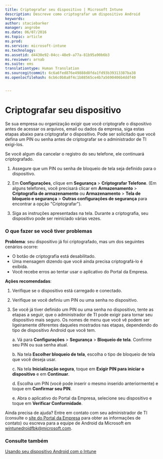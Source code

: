 ```yaml
---
title: Criptografar seu dispositivo | Microsoft Intune
description: Descreve como criptografar um dispositivo Android
keywords: 
author: staciebarker
manager: angrobe
ms.date: 06/07/2016
ms.topic: article
ms.prod: 
ms.service: microsoft-intune
ms.technology: 
ms.assetid: d4430e92-04cc-48e9-a77a-81b95a90b6b3
ms.reviewer: arnab
ms.suite: ems
translationtype: Human Translation
ms.sourcegitcommit: 6c6a6fed876e49888d8fda1fd93b39313387ba38
ms.openlocfilehash: 6cb6c0b8a8f4c1b88565ce4b7a5690406b4ddf40


---
```



# Criptografar seu dispositivo

Se sua empresa ou organização exigir que você criptografe o dispositivo antes de acessar os arquivos, email ou dados da empresa, siga estas etapas abaixo para criptografar o dispositivo. Pode ser solicitado que você defina um PIN ou senha antes de criptografar se o administrador de TI exigi-los.

Se você algum dia cancelar o registro do seu telefone, ele continuará criptografado.

1.  Assegure que um PIN ou senha de bloqueio de tela seja definido para o dispositivo.

2.  Em **Configurações**, clique em **Segurança** &gt; **Criptografar Telefone**.
    (Em alguns telefones, você precisará clicar em **Armazenamento** &gt; **Criptografia de armazenamento** ou **Armazenamento** &gt; **Tela de bloqueio e segurança** &gt; **Outras configurações de segurança** para encontrar a opção "Criptografar").

3.  Siga as instruções apresentadas na tela. Durante a criptografia, seu dispositivo pode ser reiniciado várias vezes.

### O que fazer se você tiver problemas
**Problema**: seu dispositivo já foi criptografado, mas um dos seguintes cenários ocorre:

- O botão de criptografia está desabilitado.
- Uma mensagem dizendo que você ainda precisa criptografá-lo é exibida.
- Você recebe erros ao tentar usar o aplicativo do Portal da Empresa.

**Ações recomendadas**: 

1. Verifique se o dispositivo está carregado e conectado.

2. Verifique se você definiu um PIN ou uma senha no dispositivo.

3. Se você já tiver definido um PIN ou uma senha no dispositivo, tente as etapas a seguir, que o administrador de TI pode exigir para tornar seu dispositivo mais seguro. Os nomes de menu que você vê podem ser ligeiramente diferentes daqueles mostrados nas etapas, dependendo do tipo de dispositivo Android que você tem.

    a. Vá para **Configurações** > **Segurança** > **Bloqueio de tela**. Confirme seu PIN ou sua senha atual.

    b. Na tela **Escolher bloqueio de tela**, escolha o tipo de bloqueio de tela que você deseja usar.

    c. Na tela **Inicialização segura**, toque em **Exigir PIN para iniciar o dispositivo** e em **Continuar**.

    d. Escolha um PIN (você pode inserir o mesmo inserido anteriormente) e toque em **Confirmar seu PIN**.

    e. Abra o aplicativo do Portal da Empresa, selecione seu dispositivo e toque em **Verificar Conformidade**.

Ainda precisa de ajuda? Entre em contato com seu administrador de TI (consulte o [site do Portal da Empresa](http://portal.manage.microsoft.com) para obter as informações de contato) ou escreva para a equipe de Android da Microsoft em wintunedroidfbk@microsoft.com.

### Consulte também
[Usando seu dispositivo Android com o Intune](using-your-android-device-with-intune.md)



<!--HONumber=Aug16_HO2-->


